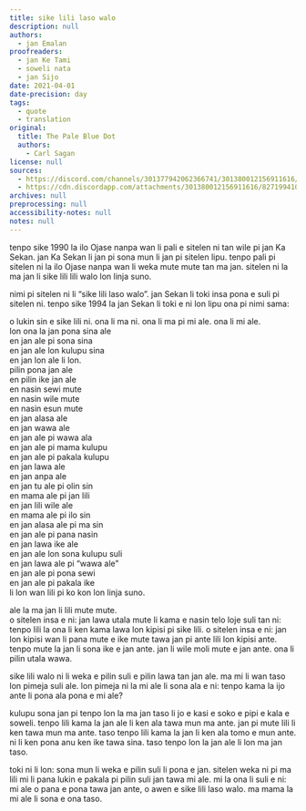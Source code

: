 ```yaml
---
title: sike lili laso walo
description: null
authors:
  - jan Emalan
proofreaders:
  - jan Ke Tami
  - soweli nata
  - jan Sijo
date: 2021-04-01
date-precision: day
tags:
  - quote
  - translation
original:
  title: The Pale Blue Dot
  authors:
    - Carl Sagan
license: null
sources:
  - https://discord.com/channels/301377942062366741/301380012156911616/827199410945392720
  - https://cdn.discordapp.com/attachments/301380012156911616/827199410454134824/sike_lili_laso_walo.pdf
archives: null
preprocessing: null
accessibility-notes: null
notes: null
---
```


tenpo sike 1990 la ilo Ojase nanpa wan li pali e sitelen ni tan wile pi jan Ka Sekan. jan Ka Sekan li jan pi sona mun li jan pi sitelen lipu. tenpo pali pi sitelen ni la ilo Ojase nanpa wan li weka mute mute tan ma jan. sitelen ni la ma jan li sike lili lili walo lon linja suno.

nimi pi sitelen ni li “sike lili laso walo”. jan Sekan li toki insa pona e suli pi sitelen ni. tenpo sike 1994 la jan Sekan li toki e ni lon lipu ona pi nimi sama:

o lukin sin e sike lili ni. ona li ma ni. ona li ma pi mi ale. ona li mi ale.  \
lon ona la jan pona sina ale  \
en jan ale pi sona sina  \
en jan ale lon kulupu sina  \
en jan lon ale li lon.  \
pilin pona jan ale  \
en pilin ike jan ale  \
en nasin sewi mute  \
en nasin wile mute  \
en nasin esun mute  \
en jan alasa ale  \
en jan wawa ale  \
en jan ale pi wawa ala  \
en jan ale pi mama kulupu  \
en jan ale pi pakala kulupu  \
en jan lawa ale  \
en jan anpa ale  \
en jan tu ale pi olin sin  \
en mama ale pi jan lili  \
en jan lili wile ale  \
en mama ale pi ilo sin  \
en jan alasa ale pi ma sin  \
en jan ale pi pana nasin  \
en jan lawa ike ale  \
en jan ale lon sona kulupu suli  \
en jan lawa ale pi “wawa ale”  \
en jan ale pi pona sewi  \
en jan ale pi pakala ike  \
li lon wan lili pi ko kon lon linja suno.

ale la ma jan li lili mute mute.  \
o sitelen insa e ni: jan lawa utala mute li kama e nasin telo loje suli tan ni: tenpo lili la ona li ken kama lawa lon kipisi pi sike lili. o sitelen insa e ni: jan lon kipisi wan li pana mute e ike mute tawa jan pi ante lili lon kipisi ante. tenpo mute la jan li sona ike e jan ante. jan li wile moli mute e jan ante. ona li pilin utala wawa.

sike lili walo ni li weka e pilin suli e pilin lawa tan jan ale. ma mi li wan taso lon pimeja suli ale. lon pimeja ni la mi ale li sona ala e ni: tenpo kama la ijo ante li pona ala pona e mi ale?

kulupu sona jan pi tenpo lon la ma jan taso li jo e kasi e soko e pipi e kala e soweli. tenpo lili kama la jan ale li ken ala tawa mun ma ante. jan pi mute lili li ken tawa mun ma ante. taso tenpo lili kama la jan li ken ala tomo e mun ante. ni li ken pona anu ken ike tawa sina. taso tenpo lon la jan ale li lon ma jan taso.

toki ni li lon: sona mun li weka e pilin suli li pona e jan. sitelen weka ni pi ma lili mi li pana lukin e pakala pi pilin suli jan tawa mi ale. mi la ona li suli e ni: mi ale o pana e pona tawa jan ante, o awen e sike lili laso walo. ma mama la mi ale li sona e ona taso.
